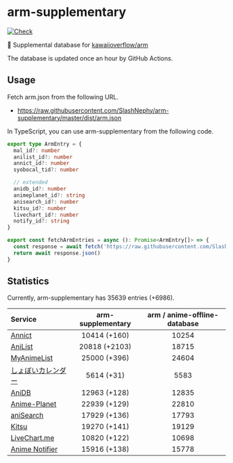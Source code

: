 # arm-supplementary

[![Check](https://github.com/SlashNephy/arm-supplementary/actions/workflows/check-node.yml/badge.svg)](https://github.com/SlashNephy/arm-supplementary/actions/workflows/check-node.yml)

💊 Supplemental database for [kawaiioverflow/arm](https://github.com/kawaiioverflow/arm)

The database is updated once an hour by GitHub Actions.

## Usage

Fetch arm.json from the following URL.

- https://raw.githubusercontent.com/SlashNephy/arm-supplementary/master/dist/arm.json

In TypeScript, you can use arm-supplementary from the following code.

```TypeScript
export type ArmEntry = {
  mal_id?: number
  anilist_id?: number
  annict_id?: number
  syobocal_tid?: number

  // extended
  anidb_id?: number
  animeplanet_id?: string
  anisearch_id?: number
  kitsu_id?: number
  livechart_id?: number
  notify_id?: string
}

export const fetchArmEntries = async (): Promise<ArmEntry[]> => {
  const response = await fetch('https://raw.githubusercontent.com/SlashNephy/arm-supplementary/master/dist/arm.json')
  return await response.json()
}
```

## Statistics

Currently, arm-supplementary has 35639 entries (+6986).

| Service                                     | arm-supplementary | arm / anime-offline-database |
| :------------------------------------------ | :---------------: | :--------------------------: |
| [Annict](https://annict.com)                |   10414 (+160)    |            10254             |
| [AniList](https://anilist.co)               |   20818 (+2103)   |            18715             |
| [MyAnimeList](https://myanimelist.net)      |   25000 (+396)    |            24604             |
| [しょぼいカレンダー](https://cal.syoboi.jp) |    5614 (+31)     |             5583             |
| [AniDB](https://anidb.net)                  |   12963 (+128)    |            12835             |
| [Anime-Planet](https://anime-planet.com)    |   22939 (+129)    |            22810             |
| [aniSearch](https://anisearch.com)          |   17929 (+136)    |            17793             |
| [Kitsu](https://kitsu.io)                   |   19270 (+141)    |            19129             |
| [LiveChart.me](https://livechart.me)        |   10820 (+122)    |            10698             |
| [Anime Notifier](https://notify.moe)        |   15916 (+138)    |            15778             |
